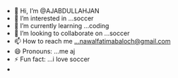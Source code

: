 - 👋 Hi, I’m @AJABDULLAHJAN
- 👀 I’m interested in ...soccer
- 🌱 I’m currently learning ...coding
- 💞️ I’m looking to collaborate on ...soccer
- 📫 How to reach me ...nawalfatimabaloch@gmail.com
- 😄 Pronouns: ...me aj
- ⚡ Fun fact: ...i love soccer
- 

<!---
AJABDULLAHJAN/AJABDULLAHJAN is a ✨ special ✨ repository because its `README.md` (this file) appears on your GitHub profile.
You can click the Preview link to take a look at your changes.
--->

